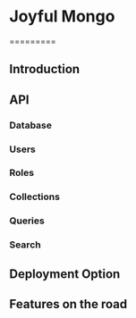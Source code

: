 # Joyful Mongo
=========

## Introduction

## API

### Database

### Users

### Roles

### Collections

### Queries

### Search

## Deployment Option

## Features on the road
